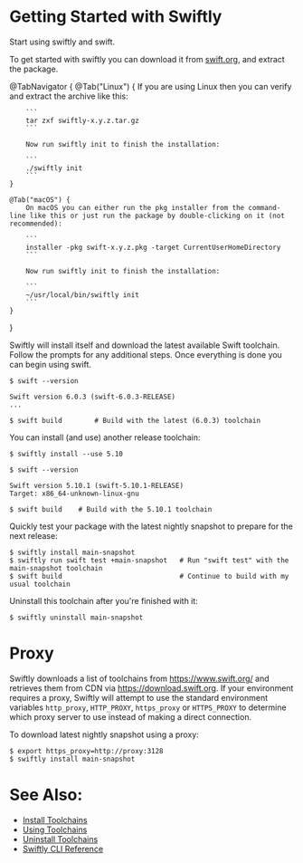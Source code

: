 # Getting Started with Swiftly

Start using swiftly and swift.

To get started with swiftly you can download it from [swift.org](https://swift.org/download), and extract the package.

@TabNavigator {
    @Tab("Linux") {
        If you are using Linux then you can verify and extract the archive like this:

        ```
        tar zxf swiftly-x.y.z.tar.gz
        ```

        Now run swiftly init to finish the installation:

        ```
        ./swiftly init
        ```
    }

    @Tab("macOS") {
        On macOS you can either run the pkg installer from the command-line like this or just run the package by double-clicking on it (not recommended):

        ```
        installer -pkg swift-x.y.z.pkg -target CurrentUserHomeDirectory
        ```

        Now run swiftly init to finish the installation:

        ```
        ~/usr/local/bin/swiftly init
        ```
    }
}

Swiftly will install itself and download the latest available Swift toolchain. Follow the prompts for any additional steps. Once everything is done you can begin using swift.

```
$ swift --version

Swift version 6.0.3 (swift-6.0.3-RELEASE)
...

$ swift build        # Build with the latest (6.0.3) toolchain
```

You can install (and use) another release toolchain:

```
$ swiftly install --use 5.10

$ swift --version

Swift version 5.10.1 (swift-5.10.1-RELEASE)
Target: x86_64-unknown-linux-gnu

$ swift build    # Build with the 5.10.1 toolchain
```

Quickly test your package with the latest nightly snapshot to prepare for the next release:

```
$ swiftly install main-snapshot
$ swiftly run swift test +main-snapshot   # Run "swift test" with the main-snapshot toolchain
$ swift build                             # Continue to build with my usual toolchain
```

Uninstall this toolchain after you're finished with it:

```
$ swiftly uninstall main-snapshot
```

# Proxy

Swiftly downloads a list of toolchains from https://www.swift.org/ and retrieves them from CDN via https://download.swift.org.
If your environment requires a proxy, Swiftly will attempt to use the standard environment variables `http_proxy`, `HTTP_PROXY`, `https_proxy` or `HTTPS_PROXY` to determine which proxy server to use instead of making a direct connection.

To download latest nightly snapshot using a proxy:
```
$ export https_proxy=http://proxy:3128
$ swiftly install main-snapshot
```

# See Also:

- [Install Toolchains](install-toolchains)
- [Using Toolchains](use-toolchains)
- [Uninstall Toolchains](uninstall-toolchains)
- [Swiftly CLI Reference](swiftly-cli-reference)
